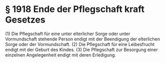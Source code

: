 # § 1918 Ende der Pflegschaft kraft Gesetzes
(1) Die Pflegschaft für eine unter elterlicher Sorge oder unter Vormundschaft stehende Person endigt mit der Beendigung der elterlichen Sorge oder der Vormundschaft.
(2) Die Pflegschaft für eine Leibesfrucht endigt mit der Geburt des Kindes.
(3) Die Pflegschaft zur Besorgung einer einzelnen Angelegenheit endigt mit deren Erledigung.